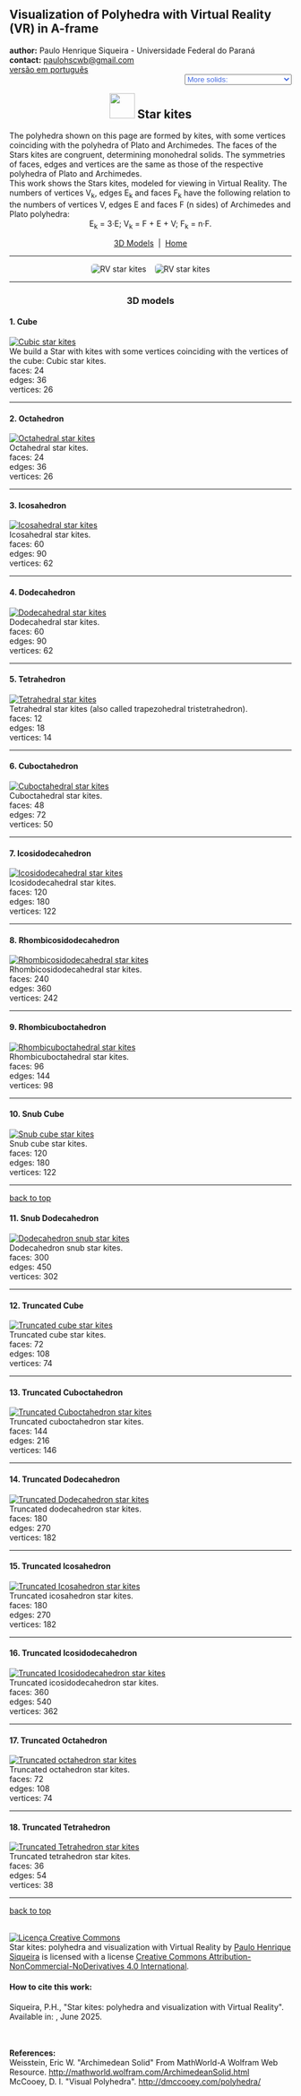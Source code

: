 <link rel="stylesheet" href="../scripts/style.css">
<meta charset="utf-8">
<link rel="icon" type="image/png" href="vr/salas/imagens/icone.png">
<h2>Visualization of Polyhedra with Virtual Reality (VR) in A-frame</h2>
 <b>author:</b> Paulo Henrique Siqueira - Universidade Federal do Paraná
 <br><b>contact:</b> <a href="#">paulohscwb@gmail.com</a>
 <br><a href="https://paulohscwb.github.io/polyhedra3/kites/pt-br/">versão em português</a>
 <form style="margin: 0 auto; float:right; text-align:right; width:100%; margin-bottom:15px;">
	<select id="url" onchange="urlHandler(this.value)" style="color:royalblue;">
		<option disabled selected value>More solids:</option>
		<option value="../catalangems/">Catalan gems</option>
		<option value="../dragon-archimedes/">Archimedes Dragon Fractals</option>
		<option disabled value="../kites/">Star kites</option>
		<!--<option value="../fractal-catalan/">Catalan fractals</option>
		<option value="../deltahedra/">Deltahedra</option>
		<option value="../unicorn-platonic/">Plato's Unicorn Fractals</option>
		<option value="../dragon-catalan/">Catalan Dragon Fractals</option>
		<option value="../fractalnonconvex1/">Fractals of non-convex polyhedra</option>
		<option value="../truncated-archimedes/">Truncated Archimedean polyhedra</option>
		<option value="../unicorn-catalan/">Catalan Unicorn Fractals</option>
		<option value="../dragon-nonconvex/">Dragon fractals of non-convex polyhedra</option>
		<option value="../fractalnonconvex2/">Fractals of non-convex polyhedra 2</option>
		<option value="../unicorn-archimedes/">Archimedes Unicorn Fractals</option>
		<option value="../fractalnonconvex3/">Fractals of non-convex polyhedra 3</option>
		<option value="../truncated-catalan/">Truncated Catalan polyhedra</option>
		<option value="../unicorn-nonconvex1/">Unicorn fractals of non-convex polyhedra</option>
		<option value="../dragon-nonconvex2/">Dragon fractals of non-convex polyhedra 2</option>
		<option value="../unicorn-nonconvex2/">Unicorn fractals of non-convex polyhedra 2</option>
		<option value="../fractalnonconvex4/">Fractals of non-convex polyhedra 4</option>
		<option value="../dragon-nonconvex3/">Dragon fractals of non-convex polyhedra 3</option>
		<option value="../fractalnonconvex5/">Fractals of non-convex polyhedra 5</option>
		<option value="../unicorn-nonconvex3/">Unicorn fractals of non-convex polyhedra 3</option>
		<option value="../fractalnonconvex6/">Fractals of non-convex polyhedra 6</option>-->
	</select>
</form>
<script>
function urlHandler(value) {                               
    window.location.assign(`${value}`);
}
</script>

<p id="p1"></p>
  <h2 align="center"><img src="vr/salas/imagens/icone.png" style="margin-bottom:-10px" width="45"> Star kites</h2>
The polyhedra shown on this page are formed by kites, with some vertices coinciding with the polyhedra of Plato and Archimedes. The faces of the Stars kites are congruent, determining monohedral solids. The symmetries of faces, edges and vertices are the same as those of the respective polyhedra of Plato and Archimedes.
<br>This work shows the Stars kites, modeled for viewing in Virtual Reality. The numbers of vertices V<sub>k</sub>, edges E<sub>k</sub> and faces F<sub>k</sub> have the following relation to the numbers of vertices V, edges E and faces F (n sides) of Archimedes and Plato polyhedra:
<br><center>E<sub>k</sub> = 3&middot;E; V<sub>k</sub> = F + E + V; F<sub>k</sub> = n&middot;F.</center>
<p align="center"><a href="#m3d">3D Models</a><span>&nbsp;&nbsp;|&nbsp;&nbsp;</span><a href="../">Home</a></p>
<hr>
 <p align="center"><img src="vr/salas/videos/kites1.gif" style="max-width: 45%; border-radius:5px; margin-right:15px" loading="lazy" alt="RV star kites"/><img src="vr/salas/videos/kites2.gif" style="max-width: 45%; border-radius:5px;" loading="lazy" alt="RV star kites"/></p> 
<hr>
<h3 id="m3d" align="center">3D models</h3>
<!--<iframe width="560" height="315" style="max-width:100%" src="https://www.youtube.com/embed/videoseries?list=PLy0I_lGW8HxU7g9x5hkKKNULwWAdRiCHW" title="YouTube video player" frameborder="0" allow="accelerometer; autoplay; clipboard-write; encrypted-media; gyroscope; picture-in-picture; web-share" allowfullscreen></iframe>-->
<h4>1. Cube</h4>
<a href="vr/cube_kites.htm" target="_blank" title="3D model" class="fotoA"><img src="ar/1A.png" class="foto" alt="Cubic star kites"></a>
 <br>We build a Star with kites with some vertices coinciding with the vertices of the cube: Cubic star kites.
 <br>faces: 24
 <br>edges: 36
 <br>vertices: 26
 <br>
<hr>
<h4>2. Octahedron</h4>
<a href="vr/octa_kites.htm" target="_blank" title="3D model" class="fotoA"><img src="ar/2A.png" class="foto" alt="Octahedral star kites"></a>
 <br>Octahedral star kites.
 <br>faces: 24
 <br>edges: 36
 <br>vertices: 26
 <br>
<hr>
<h4>3. Icosahedron</h4>
<a href="vr/ico_kites.htm" target="_blank" title="3D model" class="fotoA"><img src="ar/3A.png" class="foto" alt="Icosahedral star kites"></a>
 <br>Icosahedral star kites.
 <br>faces: 60
 <br>edges: 90
 <br>vertices: 62
 <br>
<hr>
<h4>4. Dodecahedron</h4>
<a href="vr/dode_kites.htm" target="_blank" title="3D model" class="fotoA"><img src="ar/4A.png" class="foto" alt="Dodecahedral star kites"></a>
 <br>Dodecahedral star kites.
 <br>faces: 60
 <br>edges: 90
 <br>vertices: 62
 <br>
<hr>
<h4>5. Tetrahedron</h4>
<a href="vr/tetra_kites.htm" target="_blank" title="3D model" class="fotoA"><img src="ar/0A.png" class="foto" alt="Tetrahedral star kites"></a>
 <br>Tetrahedral star kites (also called trapezohedral tristetrahedron).
 <br>faces: 12
 <br>edges: 18
 <br>vertices: 14
 <br>
<hr>
<h4>6. Cuboctahedron</h4>
<a href="vr/Cuboctahedron.htm" target="_blank" title="3D model" class="fotoA"><img src="ar/5A.png" class="foto" alt="Cuboctahedral star kites"></a>
 <br>Cuboctahedral star kites.
 <br>faces: 48
 <br>edges: 72
 <br>vertices: 50
 <br>
<hr>
<h4>7. Icosidodecahedron</h4>
<a href="vr/Icosidodecahedron.htm" target="_blank" title="3D model" class="fotoA"><img src="ar/6A.png" class="foto" alt="Icosidodecahedral star kites"></a>
 <br>Icosidodecahedral star kites.
 <br>faces: 120
 <br>edges: 180
 <br>vertices: 122
 <br>
<hr>
<h4>8. Rhombicosidodecahedron</h4>
<a href="vr/Rhombicosidodecahedron.htm" target="_blank" title="3D model" class="fotoA"><img src="ar/7A.png" class="foto" alt="Rhombicosidodecahedral star kites"></a>
 <br>Rhombicosidodecahedral star kites.
 <br>faces: 240
 <br>edges: 360
 <br>vertices: 242
 <br>
<hr>
<h4>9. Rhombicuboctahedron</h4>
<a href="vr/Rhombicuboctahedron.htm" target="_blank" title="3D model" class="fotoA"><img src="ar/8A.png" class="foto" alt="Rhombicuboctahedral star kites"></a>
 <br>Rhombicuboctahedral star kites.
 <br>faces: 96
 <br>edges: 144
 <br>vertices: 98
 <br>
<hr>
<h4>10. Snub Cube</h4>
<a href="vr/Snub_Cube.htm" target="_blank" title="3D model" class="fotoA"><img src="ar/9A.png" class="foto" alt="Snub cube star kites"></a>
 <br>Snub cube star kites. 
 <br>faces: 120
 <br>edges: 180
 <br>vertices: 122
 <br>
<hr>
<p class="topop"><a href="#p1" class="topo">back to top</a></p>
<h4>11. Snub Dodecahedron</h4>
<a href="vr/Snub_Dodecahedron.htm" target="_blank" title="3D model" class="fotoA"><img src="ar/10A.png" class="foto" alt="Dodecahedron snub star kites"></a>
 <br>Dodecahedron snub star kites.
 <br>faces: 300
 <br>edges: 450
 <br>vertices: 302
 <br>
<hr>
<h4>12. Truncated Cube</h4>
<a href="vr/Truncated_Cube.htm" target="_blank" title="3D model" class="fotoA"><img src="ar/11A.png" class="foto" alt="Truncated cube star kites"></a>
 <br>Truncated cube star kites.
 <br>faces: 72
 <br>edges: 108
 <br>vertices: 74
 <br>
<hr>
<h4>13. Truncated Cuboctahedron</h4>
<a href="vr/Truncated_Cuboctahedron.htm" target="_blank" title="3D model" class="fotoA"><img src="ar/12A.png" class="foto" alt="Truncated Cuboctahedron star kites"></a>
 <br>Truncated cuboctahedron star kites.
 <br>faces: 144
 <br>edges: 216
 <br>vertices: 146
 <br>
<hr>
<h4>14. Truncated Dodecahedron</h4>
<a href="vr/Truncated_Dodecahedron.htm" target="_blank" title="3D model" class="fotoA"><img src="ar/13A.png" class="foto" alt="Truncated Dodecahedron star kites"></a>
 <br>Truncated dodecahedron star kites.
 <br>faces: 180
 <br>edges: 270
 <br>vertices: 182
 <br>
<hr>
<h4>15. Truncated Icosahedron</h4>
<a href="vr/Truncated_Icosahedron.htm" target="_blank" title="3D model" class="fotoA"><img src="ar/14A.png" class="foto" alt="Truncated Icosahedron star kites"></a>
 <br>Truncated icosahedron star kites.
 <br>faces: 180
 <br>edges: 270
 <br>vertices: 182
 <br>
<hr>
<h4>16. Truncated Icosidodecahedron</h4>
<a href="vr/Truncated_Icosidodecahedron.htm" target="_blank" title="3D model" class="fotoA"><img src="ar/15A.png" class="foto" alt="Truncated Icosidodecahedron star kites"></a>
 <br>Truncated icosidodecahedron star kites.
 <br>faces: 360
 <br>edges: 540
 <br>vertices: 362
 <br>
<hr>
<h4>17. Truncated Octahedron</h4>
<a href="vr/Truncated_Octahedron.htm" target="_blank" title="3D model" class="fotoA"><img src="ar/16A.png" class="foto" alt="Truncated octahedron star kites"></a>
 <br>Truncated octahedron star kites.
 <br>faces: 72
 <br>edges: 108
 <br>vertices: 74
 <br>
<hr>
<h4>18. Truncated Tetrahedron</h4>
<a href="vr/Truncated_Tetrahedron.htm" target="_blank" title="3D model" class="fotoA"><img src="ar/17A.png" class="foto" alt="Truncated Tetrahedron star kites"></a>
 <br>Truncated tetrahedron star kites.
 <br>faces: 36
 <br>edges: 54
 <br>vertices: 38
 <br>
<hr>
<p class="topop"><a href="#p1" class="topo">back to top</a></p>

<br><a rel="license" href="http://creativecommons.org/licenses/by-nc-nd/4.0/"><img alt="Licença Creative Commons" style="border-width:0" src="https://i.creativecommons.org/l/by-nc-nd/4.0/88x31.png" loading="lazy"/></a><br /><span xmlns:dct="http://purl.org/dc/terms/" property="dct:title">Star kites: polyhedra and visualization with Virtual Reality</span> by <a xmlns:cc="http://creativecommons.org/ns#" href="https://paulohscwb.github.io/polyhedra3/kites/" property="cc:attributionName" rel="cc:attributionURL">Paulo Henrique Siqueira</a> is licensed with a license <a rel="license" href="http://creativecommons.org/licenses/by-nc-nd/4.0/">Creative Commons Attribution-NonCommercial-NoDerivatives 4.0 International</a>.

<h4>How to cite this work:</h4> 
<p>Siqueira, P.H., "Star kites: polyhedra and visualization with Virtual Reality". Available in: <https://paulohscwb.github.io/polyhedra3/kites/>, June 2025.</p>
<!--<a target="_blank" href="https://doi.org/10.5281/zenodo.14502405"><img src="https://zenodo.org/badge/DOI/10.5281/zenodo.14502405.svg" alt="DOI"></a>-->
<br><br><b>References:</b>
<br>Weisstein, Eric W. "Archimedean Solid" From MathWorld-A Wolfram Web Resource. <a href="http://mathworld.wolfram.com/ArchimedeanSolid.html" target="_blank">http://mathworld.wolfram.com/ArchimedeanSolid.html</a>
<br>McCooey, D. I. "Visual Polyhedra". <a href="http://dmccooey.com/polyhedra/" target="_blank">http://dmccooey.com/polyhedra/</a>

